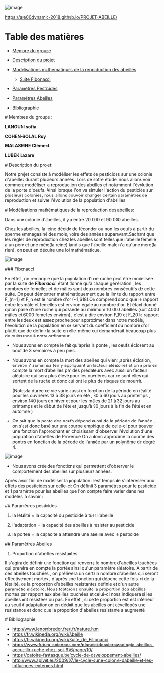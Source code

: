 
![image](https://www.espritsante.com/images/0248103001340357281.jpg)

https://are00dynamic-2018.github.io/PROJET-ABEILLE/

# Table des matières 
- [Membre du groupe](#membres)  
- [Description du projet ](#sujet)
- [Modélisations mathématiques de la reproduction des abeilles](#doc_ref)  
  - [Suite Fibonacci ](#Fibonacci)

- [Paramètres Pesticides](#ParamètresPest) 
- [Paramètres Abeilles](#ParamètresAbeilles) 

- [Bibliographie](#Bibliographie)

<a name="membres"/>
# Membres du groupe :

**LANOUNI sofia**  

**COHEN-SOLAL Roy**

**MALASIGNE Clément**

**LUBEK Lazare** 

<a name="sujet" />
# Description du projet:

  Notre projet consiste à modéliser les effets de pesticides sur une colonie d'abeilles durant plusieurs années. Lors de notre étude, nous allons voir comment modéliser la reproduction des abeilles et notamment l'évolution de la ponte d'oeufs. Ainsi lorsque l'on va simuler l'action du pesticide sur plusieurs colonies, nous allons pouvoir changer certain paramètres de reproduction et suivre l'évolution de la population d'abeilles

<a name="doc_ref"/>
# Modélisations mathématiques de la reproduction des abeilles:

  Dans une colonie d'abeilles, il y a entre 20 000 et 90 000 abeilles. 
  
  Chez les abeilles, la reine décide de féconder ou non les oeufs à partir du sperme emmagasiné des mois, voire des années auparavant.Sachant que les règles de reproduction chez les abeilles sont telles que  l'abeille femelle a un père et une mère(la reine) tandis que l'abeille male n'a qu'une mere(la rien). on peut en déduire une loi mathématique.


![image](http://www.lenombredor.free.fr/nature_fichiers/image021.jpg)

  <a name="Fibonacci"/>
### Fibonacci
    
  En effet , on remarque que la population d'une ruche peut être modelisée par la suite de _**Fibonacci**._ étant donné qu'à chaque génération , les nombres de femelles et de mâles sont deux nombres consécutifs de cette suite. On peut démontrer mathématiquement que la limite du rapport entre F_(n+1) et F_n est le nombre d'or (~1,618).On comprend donc que le rapport entre les mâle et femelles est environ égale au nombre d'or. Et étant donné qu'on parle d'une ruche qui possède au minimum 10 000 abeilles (soit 4000 mâles et 6000 femelles environ) , c'est à dire environ F_19 et F_20 le rapport entre les deux est assez proche pour approximer dans notre modèle, l'évolution de la population en se servant du coefficient du nombre d'or plutôt que de definir la suite en elle-même qui demanderait beaucoup plus de puissance à notre ordinateur.

  - Nous avons en compte le fait qu'après la ponte , les oeufs éclosent au bout de 3 semaines à peu près.
  - Nous avons en compte la mort des abeilles qui vient ,après éclosion, environ 7 semaines (en y appliquant un facteur aléatoire) et on a pris en compte la mort d'abeilles par des prédateurs avec aussi un facteur aléatoire qui sera plus élevé pour les ouvrières car ce sont elles qui sortent de la ruche et donc qui ont le plus de risques de mourrir.

     (Notes:la durée de vie varie aussi en fonction de la période en réalité pour les ouvrières 13 à 38 jours en été , 30 à 60 jours au printemps , environ 140 jours en hiver et pour les mâles de 21 à 32 jours au printemps et le début de l’été et jusqu’à 90 jours à la fin de l’été et en automne ) 
- On sait que la ponte des oeufs dépend aussi de la période de l'année , on s'est donc basé sur une courbe empirique de celle-ci pour trouver une fonction l'approchant en choisissant d'observer l'évolution d'une population d'abeilles de Provence On a donc approximé la courbe des pontes en fonction de la période de l'année par un polynôme de degré 4.

![image](http://nicolas.blogs.com/.a/6a00d83455b58069e20115721bba3b970b-pi)
 
- Nous avons crée des fonctions qui permettent d'observer le comportement des abeilles sur plusieurs années.

Après avoir fini de modéliser la population il est temps de s'intéresser aux effets des pesticides sur celle-ci:
On définit 3 paramètres pour le pesticide et 1 paramètre pour les abeilles que l'on compte faire varier dans nos modèles,  à savoir :

<a name="ParamètresPest"/>
## Paramètres pesticides

1) la létalité = la capacité du pesticide à tuer l'abeille

2) l'adaptation = la capacité des abeilles à resister au pesticide

3) la portée = la capacité à atteindre une abeille avec le pesticide

<a name="ParamètresAbeilles"/>
## Paramètres Abeilles

1) Proportion d'abeilles resistantes

Il s'agira de définir une fonction qui renverra le nombre d'abeilles touchées qui prendra en compte la portée ainsi qu'un paramètre aléatoire.
A partir de ces abeilles touchées , on prélèvera un certain nombre d'abeilles qui seront effectivement mortes , d'après une fonction qui dépend cette fois-ci de la létalité, de la proportion d'abeilles resistantes définie et d'un autre paramètre aléatoire.
Nous testerons ensuite la proportion des abeilles mortes par rapport aux abeilles touchées et celui-ci nous indiquera si les abeilles ont resistées ou pas. En effet , si cette proportion est est  inférieur au seuil d'adaptation on en déduit que les abeilles ont dévellopés une resistance et donc que la proportion d'abeilles resistante a augmenté


<a name="Bibliographie"/>
# Bibliographie

- http://www.lenombredor.free.fr/nature.htm
- https://fr.wikipedia.org/wiki/Abeille
- https://fr.wikipedia.org/wiki/Suite_de_Fibonacci
- https://www.futura-sciences.com/planete/dossiers/zoologie-abeilles-accueillir-ruche-chez-soi-976/page/10/
- https://catoire-fantasque.be/cycle-de-developpement-abeilles/
- http://www.apivet.eu/2009/07/le-cycle-dune-colonie-dabeille-et-les-influences-externes.html

